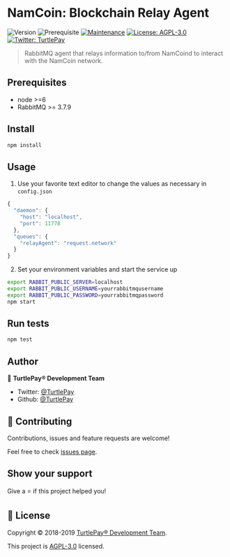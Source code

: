 # NamCoin: Blockchain Relay Agent
![Version](https://img.shields.io/badge/version-0.0.1-blue.svg?cacheSeconds=2592000) ![Prerequisite](https://img.shields.io/badge/node-%3E%3D6-blue.svg) [![Maintenance](https://img.shields.io/badge/Maintained%3F-yes-green.svg)](https://github.com/TurtlePay/blockchain-relay-agent/graphs/commit-activity) [![License: AGPL-3.0](https://img.shields.io/badge/license-AGL--3.0-yellow.svg)](https://github.com/TurtlePay/blockchain-relay-agent/blob/master/LICENSE) [![Twitter: TurtlePay](https://img.shields.io/twitter/follow/TurtlePay.svg?style=social)](https://twitter.com/TurtlePay)

> RabbitMQ agent that relays information to/from NamCoind to interact with the NamCoin network.

## Prerequisites

- node >=6
- RabbitMQ >= 3.7.9

## Install

```sh
npm install
```

## Usage

1) Use your favorite text editor to change the values as necessary in `config.json`

```javascript
{
  "daemon": {
    "host": "localhost",
    "port": 11778
  },
  "queues": {
    "relayAgent": "request.network"
  }
}
```

2) Set your environment variables and start the service up

```sh
export RABBIT_PUBLIC_SERVER=localhost
export RABBIT_PUBLIC_USERNAME=yourrabbitmqusername
export RABBIT_PUBLIC_PASSWORD=yourrabbitmqpassword
npm start
```

## Run tests

```sh
npm test
```

## Author

👤 **TurtlePay® Development Team**

* Twitter: [@TurtlePay](https://twitter.com/TurtlePay)
* Github: [@TurtlePay](https://github.com/TurtlePay)

## 🤝 Contributing

Contributions, issues and feature requests are welcome!

Feel free to check [issues page](https://github.com/TurtlePay/blockchain-relay-agent/issues).

## Show your support

Give a ⭐️ if this project helped you!


## 📝 License

Copyright © 2018-2019 [TurtlePay® Development Team](https://github.com/TurtlePay).

This project is [AGPL-3.0](https://github.com/TurtlePay/blockchain-relay-agent/blob/master/LICENSE) licensed.
